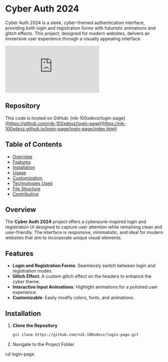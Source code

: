 # Cyber Auth 2024

Cyber Auth 2024 is a sleek, cyber-themed authentication interface, providing both login and registration forms with futuristic animations and glitch effects. This project, designed for modern websites, delivers an immersive user experience through a visually appealing interface.

![Login Interface](https://nik-100xdevz.github.io/login-page/login-page/index.html)

## Repository

This code is hosted on GitHub: [nik-100xdevz/login-page]([https://github.com/nik-100xdevz/login-page](https://nik-100xdevz.github.io/login-page/login-page/index.html)

## Table of Contents

- [Overview](#overview)
- [Features](#features)
- [Installation](#installation)
- [Usage](#usage)
- [Customization](#customization)
- [Technologies Used](#technologies-used)
- [File Structure](#file-structure)
- [Contributing](#contributing)

## Overview

The **Cyber Auth 2024** project offers a cyberpunk-inspired login and registration UI designed to capture user attention while remaining clean and user-friendly. The interface is responsive, minimalistic, and ideal for modern websites that aim to incorporate unique visual elements.

## Features

- **Login and Registration Forms**: Seamlessly switch between login and registration modes.
- **Glitch Effect**: A custom glitch effect on the headers to enhance the cyber theme.
- **Interactive Input Animations**: Highlight animations for a polished user experience.
- **Customizable**: Easily modify colors, fonts, and   animations.

## Installation

1. **Clone the Repository**
   ```bash
   git clone https://github.com/nik-100xdevz/login-page.git
2. Navigate to the Project Folder

cd login-page



